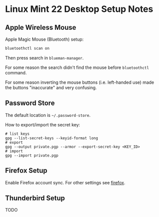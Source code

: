 # Linux Mint 22 Desktop Setup Notes

## Apple Wireless Mouse

Apple Magic Mouse (Bluetooth) setup:
```bash
bluetoothctl scan on
```

Then press search in `blueman-manager`.

For some reason the search didn't find the mouse before `bluetoothctl` command.

For some reason invertíng the mouse buttons (i.e. left-handed use) made the buttons "inaccurate" and very confusing.

## Password Store

The default location is `~/.password-store`.

How to export/import the secret key:
```
# list keys
gpg --list-secret-keys --keyid-format long
# export
gpg --output private.pgp --armor --export-secret-key <KEY_ID>
# import
gpg --import private.pgp
```

## Firefox Setup

Enable Firefox account sync. For other settings see [firefox](http://devoops.metsankulma.net/firefox.html).

## Thunderbird Setup

TODO
